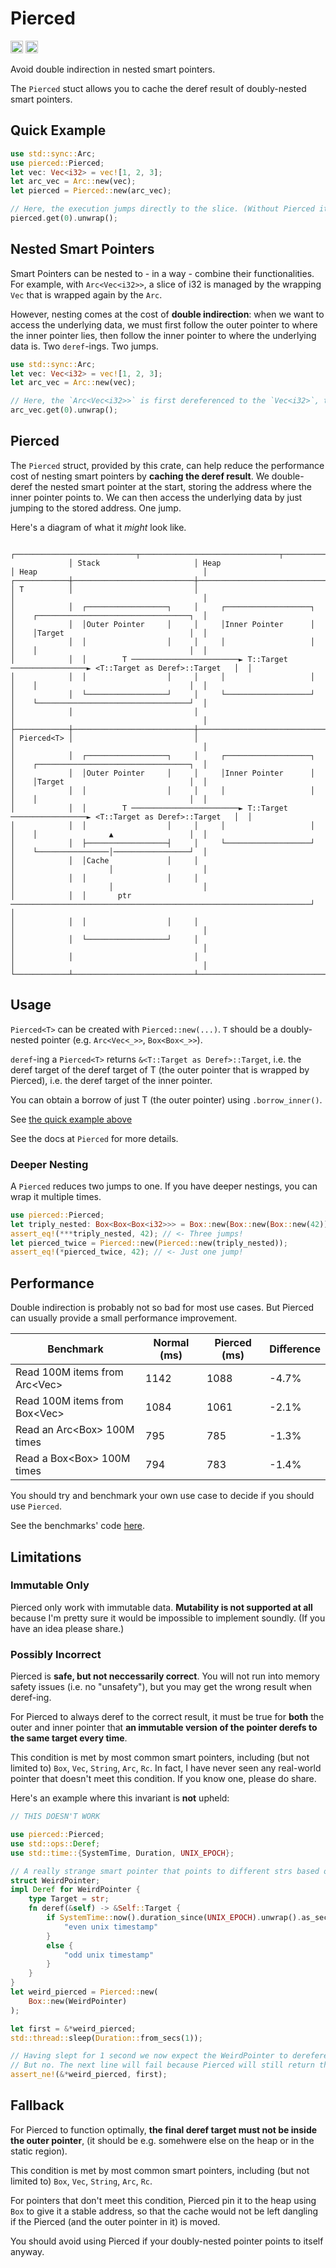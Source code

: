 # Pierced

[<img alt="crates.io" src="https://img.shields.io/crates/v/pierced?style=for-the-badge" height="20">](https://crates.io/crates/pierced)
[<img alt="crates.io" src="https://img.shields.io/docsrs/pierced?style=for-the-badge" height="20">](https://docs.rs/pierced)

Avoid double indirection in nested smart pointers.

The `Pierced` stuct allows you to cache the deref result of doubly-nested smart pointers.

## Quick Example

```rust
use std::sync::Arc;
use pierced::Pierced;
let vec: Vec<i32> = vec![1, 2, 3];
let arc_vec = Arc::new(vec);
let pierced = Pierced::new(arc_vec);

// Here, the execution jumps directly to the slice. (Without Pierced it would have to jump to the Vec first, than from the Vec to the slice).
pierced.get(0).unwrap();
```

## Nested Smart Pointers

Smart Pointers can be nested to - in a way - combine their functionalities.
For example, with `Arc<Vec<i32>>`, a slice of i32 is managed by the wrapping `Vec` that is wrapped again by the `Arc`.

However, nesting comes at the cost of **double indirection**:
when we want to access the underlying data,
we must first follow the outer pointer to where the inner pointer lies,
then follow the inner pointer to where the underlying data is. Two `deref`-ings. Two jumps.

```rust
use std::sync::Arc;
let vec: Vec<i32> = vec![1, 2, 3];
let arc_vec = Arc::new(vec);

// Here, the `Arc<Vec<i32>>` is first dereferenced to the `Vec<i32>`, then the Vec is dereferenced to the underlying i32 slice.
arc_vec.get(0).unwrap();
```

## Pierced

The `Pierced` struct, provided by this crate,
can help reduce the performance cost of nesting smart pointers by **caching the deref result**.
We double-deref the nested smart pointer at the start, storing the address where the inner pointer points to.
We can then access the underlying data by just jumping to the stored address. One jump.

Here's a diagram of what it *might* look like.

```text
             ┌───────────────────────────┬───────────────────────────────┬──────────────────────────────────────────┐
             │ Stack                     │ Heap                          │ Heap                                     │
┌────────────┼───────────────────────────┼───────────────────────────────┼──────────────────────────────────────────┤
│ T          │                           │                               │                                          │
│            │  ┌──────────────────┐     │     ┌───────────────────┐     │    ┌──────────────────────────────────┐  │
│            │  │Outer Pointer     │     │     │Inner Pointer      │     │    │Target                            │  │
│            │  │                  │     │     │                   │     │    │                                  │  │
│            │  │        T ────────────────────────► T::Target ─────────────────► <T::Target as Deref>::Target   │  │
│            │  │                  │     │     │                   │     │    │                                  │  │
│            │  └──────────────────┘     │     └───────────────────┘     │    └──────────────────────────────────┘  │
│            │                           │                               │                                          │
├────────────┼───────────────────────────┼───────────────────────────────┼──────────────────────────────────────────┤
│ Pierced<T> │                           │                               │                                          │
│            │  ┌──────────────────┐     │     ┌───────────────────┐     │    ┌──────────────────────────────────┐  │
│            │  │Outer Pointer     │     │     │Inner Pointer      │     │    │Target                            │  │
│            │  │                  │     │     │                   │     │    │                                  │  │
│            │  │        T ────────────────────────► T::Target ─────────────────► <T::Target as Deref>::Target   │  │
│            │  │                  │     │     │                   │     │    │                ▲                 │  │
│            │  ├──────────────────┤     │     └───────────────────┘     │    └────────────────│─────────────────┘  │
│            │  │Cache             │     │                               │                     │                    │
│            │  │                  │     │                               │                     │                    │
│            │  │       ptr ───────────────────────────────────────────────────────────────────┘                    │
│            │  │                  │     │                               │                                          │
│            │  └──────────────────┘     │                               │                                          │
│            │                           │                               │                                          │
└────────────┴───────────────────────────┴───────────────────────────────┴──────────────────────────────────────────┘
```

## Usage

`Pierced<T>` can be created with `Pierced::new(...)`. `T` should be a doubly-nested pointer (e.g. `Arc<Vec<_>>`, `Box<Box<_>>`).

`deref`-ing a `Pierced<T>` returns `&<T::Target as Deref>::Target`,
i.e. the deref target of the deref target of T (the outer pointer that is wrapped by Pierced),
i.e. the deref target of the inner pointer.

You can obtain a borrow of just T (the outer pointer) using `.borrow_inner()`.

See [the quick example above](#quick-example)

See the docs at `Pierced` for more details.

### Deeper Nesting

A `Pierced` reduces two jumps to one.
If you have deeper nestings, you can wrap it multiple times.

```rust
use pierced::Pierced;
let triply_nested: Box<Box<Box<i32>>> = Box::new(Box::new(Box::new(42)));
assert_eq!(***triply_nested, 42); // <- Three jumps!
let pierced_twice = Pierced::new(Pierced::new(triply_nested));
assert_eq!(*pierced_twice, 42); // <- Just one jump!
```

## Performance

Double indirection is probably not so bad for most use cases.
But Pierced can usually provide a small performance improvement.

| Benchmark                          	| Normal (ms) 	| Pierced (ms) 	| Difference 	|
|------------------------------------	|-------------	|--------------	|------------	|
| Read 100M items from Arc<Vec<i32>> 	| 1142        	| 1088         	| -4.7%      	|
| Read 100M items from Box<Vec<i32>> 	| 1084        	| 1061         	| -2.1%      	|
| Read an Arc<Box<i32>> 100M times   	| 795         	| 785          	| -1.3%      	|
| Read a Box<Box<i32>> 100M times    	| 794         	| 783          	| -1.4%      	|

You should try and benchmark your own use case to decide if you should use `Pierced`.

See the benchmarks' code [here](https://github.com/wishawa/pierced/tree/main/src/bin/benchmark/main.rs).

## Limitations

### Immutable Only

Pierced only work with immutable data.
**Mutability is not supported at all** because I'm pretty sure it would be impossible to implement soundly.
(If you have an idea please share.)

### Possibly Incorrect

Pierced is **safe, but not neccessarily correct**.
You will not run into memory safety issues (i.e. no "unsafety"),
but you may get the wrong result when deref-ing.

For Pierced to always deref to the correct result,
it must be true for **both** the outer and inner pointer that
**an immutable version of the pointer derefs to the same target every time**.

This condition is met by most common smart pointers, including (but not limited to) `Box`, `Vec`, `String`, `Arc`, `Rc`.
In fact, I have never seen any real-world pointer that doesn't meet this condition. If you know one, please do share.

Here's an example where this invariant is **not** upheld:

```rust
// THIS DOESN'T WORK

use pierced::Pierced;
use std::ops::Deref;
use std::time::{SystemTime, Duration, UNIX_EPOCH};

// A really strange smart pointer that points to different strs based on the current time.
struct WeirdPointer;
impl Deref for WeirdPointer {
    type Target = str;
    fn deref(&self) -> &Self::Target {
        if SystemTime::now().duration_since(UNIX_EPOCH).unwrap().as_secs() % 2 == 0 {
            "even unix timestamp"
        }
        else {
            "odd unix timestamp"
        }
    }
}
let weird_pierced = Pierced::new(
    Box::new(WeirdPointer)
);

let first = &*weird_pierced;
std::thread::sleep(Duration::from_secs(1));

// Having slept for 1 second we now expect the WeirdPointer to dereference to another str.
// But no. The next line will fail because Pierced will still return the same cached target, unaware that WeirdPointer now deref to a different address.
assert_ne!(&*weird_pierced, first);
```

## Fallback

For Pierced to function optimally, **the final deref target must not be inside the outer pointer**,
(it should be e.g. somehwere else on the heap or in the static region).

This condition is met by most common smart pointers, including (but not limited to) `Box`, `Vec`, `String`, `Arc`, `Rc`.

For pointers that don't meet this condition,
Pierced pin it to the heap using `Box` to give it a stable address,
so that the cache would not be left dangling if the Pierced (and the outer pointer in it) is moved.

You should avoid using Pierced if your doubly-nested pointer points to itself anyway.
